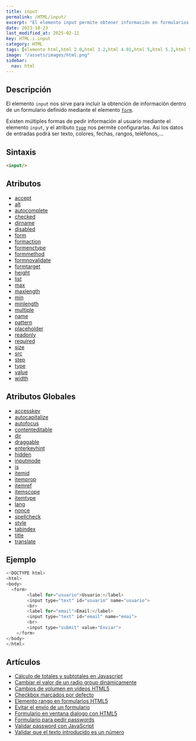 ```yaml
---
title: input
permalink: /HTML/input/
excerpt: "El elemento input permite obtener información en formularios HTML de diversas maneras."
date: 2023-10-23
last_modified_at: 2025-02-11
key: HTML.i.input
category: HTML
tags: [elemento html,html 2.0,html 3.2,html 4.01,html 5,html 5.2,html 5.1,xhtml 1.0,xhtml 1.1]
image: "/assets/images/html.png"
sidebar:
  nav: html
---
```


## Descripción


El elemento `input` nos sirve para incluir la obtención de información dentro de un formulario definido mediante el elemento [`form`](https://w3api.com/HTML/form/). 


Existen múltiples formas de pedir información al usuario mediante el elemento `input`, y el atributo [`type`](https://w3api.com/HTML/input/type/) nos permite configurarlas. Así los datos de entradas podrá ser texto, colores, fechas, rangos, teléfonos,…


## Sintaxis


```html
<input/>
```


## Atributos

- [accept](https://www.w3api.com/HTML/input/accept/)
- [alt](https://www.w3api.com/HTML/input/alt/)
- [autocomplete](https://www.w3api.com/HTML/input/autocomplete/)
- [checked](https://www.w3api.com/HTML/input/checked/)
- [dirname](https://www.w3api.com/HTML/input/dirname/)
- [disabled](https://www.w3api.com/HTML/input/disabled/)
- [form](https://www.w3api.com/HTML/input/form/)
- [formaction](https://www.w3api.com/HTML/input/formaction/)
- [formenctype](https://www.w3api.com/HTML/input/formenctype/)
- [formmethod](https://www.w3api.com/HTML/input/formmethod/)
- [formnovalidate](https://www.w3api.com/HTML/input/formnovalidate/)
- [formtarget](https://www.w3api.com/HTML/input/formtarget/)
- [height](https://www.w3api.com/HTML/input/height/)
- [list](https://www.w3api.com/HTML/input/list/)
- [max](https://www.w3api.com/HTML/input/max/)
- [maxlength](https://www.w3api.com/HTML/input/maxlength/)
- [min](https://www.w3api.com/HTML/input/min/)
- [minlength](https://www.w3api.com/HTML/input/minlength/)
- [multiple](https://www.w3api.com/HTML/input/multiple/)
- [name](https://www.w3api.com/HTML/input/name/)
- [pattern](https://www.w3api.com/HTML/input/pattern/)
- [placeholder](https://www.w3api.com/HTML/input/placeholder/)
- [readonly](https://www.w3api.com/HTML/input/readonly/)
- [required](https://www.w3api.com/HTML/input/required/)
- [size](https://www.w3api.com/HTML/input/size/)
- [src](https://www.w3api.com/HTML/input/src/)
- [step](https://www.w3api.com/HTML/input/step/)
- [type](https://www.w3api.com/HTML/input/type/)
- [value](https://www.w3api.com/HTML/input/value/)
- [width](https://www.w3api.com/HTML/input/width/)

## Atributos Globales

- [accesskey](https://www.w3api.com/HTML/accesskey/)
- [autocapitalize](https://www.w3api.com/HTML/autocapitalize/)
- [autofocus](https://www.w3api.com/HTML/autofocus/)
- [contenteditable](https://www.w3api.com/HTML/contenteditable/)
- [dir](https://www.w3api.com/HTML/dir/)
- [draggable](https://www.w3api.com/HTML/draggable/)
- [enterkeyhint](https://www.w3api.com/HTML/enterkeyhint/)
- [hidden](https://www.w3api.com/HTML/hidden/)
- [inputmode](https://www.w3api.com/HTML/inputmode/)
- [is](https://www.w3api.com/HTML/is/)
- [itemid](https://www.w3api.com/HTML/itemid/)
- [itemprop](https://www.w3api.com/HTML/itemprop/)
- [itemref](https://www.w3api.com/HTML/itemref/)
- [itemscope](https://www.w3api.com/HTML/itemscope/)
- [itemtype](https://www.w3api.com/HTML/itemtype/)
- [lang](https://www.w3api.com/HTML/lang/)
- [nonce](https://www.w3api.com/HTML/nonce/)
- [spellcheck](https://www.w3api.com/HTML/spellcheck/)
- [style](https://www.w3api.com/HTML/style/)
- [tabindex](https://www.w3api.com/HTML/tabindex/)
- [title](https://www.w3api.com/HTML/title/)
- [translate](https://www.w3api.com/HTML/translate/)

## Ejemplo


```java
<!DOCTYPE html>
<html>
<body>
  <form>
		<label for="usuario">Usuario:</label>    
		<input type="text" id="usuario" name="usuario">
		<br>
		<label for="email">Email:</label>
		<input type="text" id="email" name="emai">
		<br>
		<input type="submit" value="Enviar">
	</form>
</body>
</html>
```


## Artículos

- [Cálculo de totales y subtotales en Javascript](https://lineadecodigo.com/javascript/calculo-de-totales-y-subtotales-en-javascript/)
- [Cambiar el valor de un radio group dinámicamente](https://lineadecodigo.com/javascript/cambiar-el-valor-de-un-radio-group-dinamicamente/)
- [Cambios de volumen en vídeos HTML5](https://lineadecodigo.com/html5/cambios-de-volumen-en-videos-html5/)
- [Checkbox marcados por defecto](https://lineadecodigo.com/html/checkbox-marcados-por-defecto/)
- [Elemento rango en formularios HTML5](https://lineadecodigo.com/html5/elemento-rango-en-formularios-html5/)
- [Evitar el envío de un formulario](https://lineadecodigo.com/dom/evitar-el-envio-de-un-formulario/)
- [Formulario en ventana dialogo con HTML5](https://lineadecodigo.com/html5/formulario-en-ventana-dialogo-con-html5/)
- [Formulario para pedir passwords](https://lineadecodigo.com/html/formulario-para-pedir-passwords/)
- [Validar password con JavaScript](https://lineadecodigo.com/javascript/validar-password-con-javascript/)
- [Validar que el texto introducido es un número](https://lineadecodigo.com/javascript/validar-que-el-texto-introducido-es-un-numero/)
